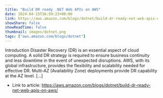 ```yaml
---
title: "Build DR ready .NET Web APIs on AWS"
date: 2024-04-15T16:59:23+00:00
link: https://aws.amazon.com/blogs/dotnet/build-dr-ready-net-web-apis-on-aws/
showShare: false
showReadTime: false
thumbnail: images/dotnet.png
tags: ["aws.amazon.com/blogs/dotnet"]
---
```

Introduction Disaster Recovery (DR) is an essential aspect of cloud computing. A solid DR strategy is required to ensure business continuity and less downtime in the event of unexpected disruptions. AWS, with its global infrastructure, provides the flexibility and scalability needed for effective DR. Multi-AZ (Availability Zone) deployments provide DR capability at the AZ level. […]

- Link to article: https://aws.amazon.com/blogs/dotnet/build-dr-ready-net-web-apis-on-aws/